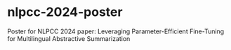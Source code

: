 # nlpcc-2024-poster

Poster for NLPCC 2024 paper: Leveraging Parameter-Efficient Fine-Tuning for Multilingual Abstractive Summarization